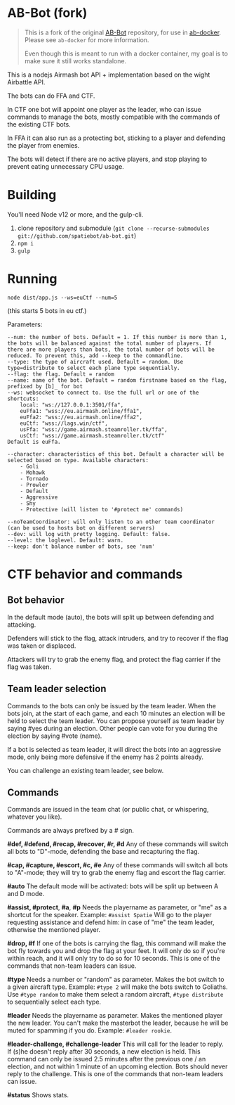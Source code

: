 # AB-Bot (fork)

> This is a fork of the original [AB-Bot](https://github.com/spatiebot/ab-bot) repository, for use in [ab-docker](https://github.com/parsehex/ab-docker). Please see `ab-docker` for more information.
>
> Even though this is meant to run with a docker container, my goal is to make sure it still works standalone.

This is a nodejs Airmash bot API + implementation based on the wight Airbattle API.

The bots can do FFA and CTF.

In CTF one bot will appoint one player as the leader, who can issue commands to manage the bots, mostly compatible with the commands of the existing CTF bots.

In FFA it can also run as a protecting bot, sticking to a player and defending the player from enemies.

The bots will detect if there are no active players, and stop playing to prevent eating unnecessary CPU usage.

# Building

You'll need Node v12 or more, and the gulp-cli.

1. clone repository and submodule (`git clone --recurse-submodules git://github.com/spatiebot/ab-bot.git`)
2. `npm i`
3. `gulp`

# Running

`node dist/app.js --ws=euCtf --num=5`

(this starts 5 bots in eu ctf.)

Parameters:

    --num: the number of bots. Default = 1. If this number is more than 1, the bots will be balanced against the total number of players. If there are more players than bots, the total number of bots will be reduced. To prevent this, add --keep to the commandline.
    --type: the type of aircraft used. Default = random. Use type=distribute to select each plane type sequentially.
    --flag: the flag. Default = random
    --name: name of the bot. Default = random firstname based on the flag, prefixed by [b]_ for bot
    --ws: websocket to connect to. Use the full url or one of the shortcuts:
        local: "ws://127.0.0.1:3501/ffa",
        euFfa1: "wss://eu.airmash.online/ffa1",
        euFfa2: "wss://eu.airmash.online/ffa2",
        euCtf: "wss://lags.win/ctf",
        usFfa: "wss://game.airmash.steamroller.tk/ffa",
        usCtf: "wss://game.airmash.steamroller.tk/ctf"
    Default is euFfa.

    --character: characteristics of this bot. Default a character will be selected based on type. Available characters:
        - Goli
        - Mohawk
        - Tornado
        - Prowler
        - Default
        - Aggressive
        - Shy
        - Protective (will listen to '#protect me' commands)

    --noTeamCoordinator: will only listen to an other team coordinator (can be used to hosts bot on different servers)
    --dev: will log with pretty logging. Default: false.
    --level: the loglevel. Default: warn.
    --keep: don't balance number of bots, see 'num'

# CTF behavior and commands

## Bot behavior

In the default mode (auto), the bots will split up between defending and attacking.

Defenders will stick to the flag, attack intruders, and try to recover if the flag was taken or displaced.

Attackers will try to grab the enemy flag, and protect the flag carrier if the flag was taken.

## Team leader selection

Commands to the bots can only be issued by the team leader. When the bots join, at the start of each game, and each 10 minutes an election will be held to select the team leader. You can propose yourself as team leader by saying #yes during an election. Other people can vote for you during the election by saying #vote (name).

If a bot is selected as team leader, it will direct the bots into an aggressive mode, only being more defensive if the enemy has 2 points already.

You can challenge an existing team leader, see below.

## Commands

Commands are issued in the team chat (or public chat, or whispering, whatever you like).

Commands are always prefixed by a # sign.

**#def, #defend, #recap, #recover, #r, #d**
Any of these commands will switch all bots to "D"-mode, defending the base and recapturing the flag.

**#cap, #capture, #escort, #c, #e**
Any of these commands will switch all bots to "A"-mode; they will try to grab the enemy flag and escort the flag carrier.

**#auto**
The default mode will be activated: bots will be split up between A and D mode.

**#assist, #protect**, **#a**, **#p**
Needs the playername as parameter, or "me" as a shortcut for the speaker.
Example: `#assist Spatie`
Will go to the player requesting assistance and defend him: in case of "me" the team leader, otherwise the mentioned player.

**#drop, #f**
If one of the bots is carrying the flag, this command will make the bot fly towards you and drop the flag at your feet. It will only do so if you're within reach, and it will only try to do so for 10 seconds.
This is one of the commands that non-team leaders can issue.

**#type**
Needs a number or "random" as parameter. Makes the bot switch to a given aircraft type. Example: `#type 2` will make the bots switch to Goliaths. Use `#type random` to make them select a random aircraft, `#type distribute` to sequentially select each type.

**#leader**
Needs the playername as parameter. Makes the mentioned player the new leader. You can't make the masterbot the leader, because he will be muted
for spamming if you do. Example: `#leader rookie`.

**#leader-challenge, #challenge-leader**
This will call for the leader to reply. If (s)he doesn't reply after 30 seconds, a new election is held. This command can only be issued 2.5 minutes after the previous one / an election, and not within 1 minute of an upcoming election. Bots should never reply to the challenge.
This is one of the commands that non-team leaders can issue.

**#status**
Shows stats.
